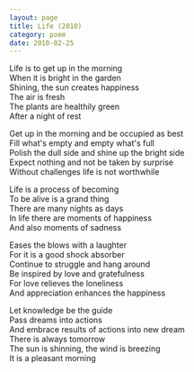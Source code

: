 ```yaml
---
layout: page
title: Life (2010)
category: poem
date: 2010-02-25
---
```


Life is to get up in the morning \
When it is bright in the garden \
Shining, the sun creates happiness \
The air is fresh \
The plants are healthily green \
After a night of rest 

 
Get up in the morning and be occupied as best \
Fill what's empty and empty what's full \
Polish the dull side and shine up the bright side \
Expect nothing and not be taken by surprise \
Without challenges life is not worthwhile 
 

Life is a process of becoming \
To be alive is a grand thing \
There are many nights as days \
In life there are moments of happiness \
And also moments of sadness 
 

Eases the blows with a laughter \
 For it is a good shock absorber \
Continue to struggle and hang around \
Be inspired by love and gratefulness \
For love relieves the loneliness \
And appreciation enhances the happiness 
 

Let knowledge be the guide \
Pass dreams into actions \
And embrace results of actions into new dream \
There is always tomorrow \
The sun is shinning, the wind is breezing \
It is a pleasant morning 

 